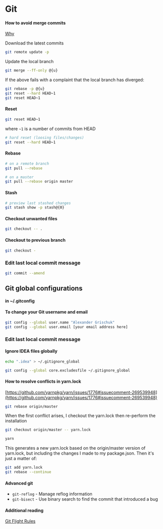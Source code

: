# Git

#### **How to avoid merge commits**

[Why](https://stackoverflow.com/questions/6406762/why-am-i-merging-remote-tracking-branch-origin-develop-into-develop)

Download the latest commits

```bash
git remote update -p
```

Update the local branch

```bash
git merge --ff-only @{u}
```

If the above fails with a complaint that the local branch has diverged:

```bash
git rebase -p @{u}
git reset --hard HEAD~1
git reset HEAD~1
```

#### **Reset**

```bash
git reset HEAD~1
```

where `~1` is a number of commits from HEAD

```bash
# hard reset (loosing files/changes)
git reset --hard HEAD~1
```

#### **Rebase**

```bash
# on a remote branch
git pull --rebase

# on a master
git pull --rebase origin master
```

#### **Stash**

```bash
# preview last stashed changes
git stash show -p stash@{0}
```

#### **Checkout unwanted files**

```bash
git checkout -- .
```

#### **Checkout to previous branch**

```bash
git checkout -
```

### **Edit last local commit message**

```bash
git commit --amend
```

## Git global configurations

#### in ~/.gitconfig

#### To change your Git **username** and **email**

```bash
git config --global user.name "Alexander Grischuk"
git config --global user.email [your email address here]
```

### **Edit last local commit message**
#### **Ignore IDEA files globally**

```bash
echo ".idea" > ~/.gitignore_global

git config --global core.excludesfile ~/.gitignore_global
```

#### **How to resolve conflicts in yarn.lock**

[https://github.com/yarnpkg/yarn/issues/1776#issuecomment-269539948](https://github.com/yarnpkg/yarn/issues/1776#issuecomment-269539948)

```bash
git rebase origin/master
```

When the first conflict arises, I checkout the yarn.lock then re-perform the installation

```bash
git checkout origin/master -- yarn.lock

yarn
```

This generates a new yarn.lock based on the origin/master version of yarn.lock, but including the changes I made to my package.json. Then it's just a matter of:

```bash
git add yarn.lock
git rebase --continue
```

#### **Advanced git**

- `git-reflog` - Manage reflog information
- `git-bisect` - Use binary search to find the commit that introduced a bug

#### **Additional reading**

[Git Flight Rules](https://github.com/k88hudson/git-flight-rules/)
